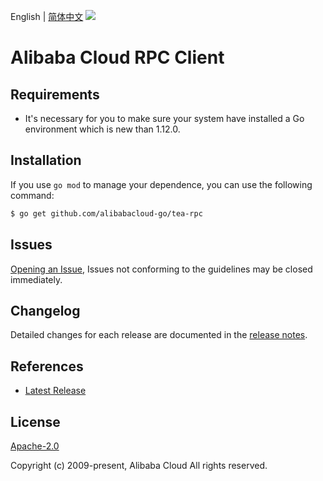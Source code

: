 English | [简体中文](README-CN.md)
![](https://aliyunsdk-pages.alicdn.com/icons/AlibabaCloud.svg)

# Alibaba Cloud RPC Client

## Requirements
- It's necessary for you to make sure your system have installed a Go environment which is new than 1.12.0.

## Installation
If you use `go mod` to manage your dependence, you can use the following command:

```sh
$ go get github.com/alibabacloud-go/tea-rpc
```

## Issues
[Opening an Issue](https://github.com/aliyun/alibabacloud-oss-sdk/issues/new), Issues not conforming to the guidelines may be closed immediately.

## Changelog
Detailed changes for each release are documented in the [release notes](./ChangeLog.txt).

## References
* [Latest Release](https://github.com/aliyun/alibabacloud-oss-sdk/tree/master/util/golang)

## License
[Apache-2.0](http://www.apache.org/licenses/LICENSE-2.0)

Copyright (c) 2009-present, Alibaba Cloud All rights reserved.